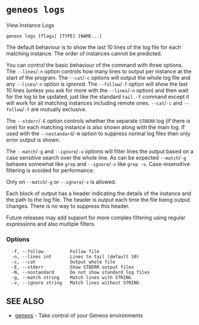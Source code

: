 # `geneos logs`

View Instance Logs

```text
geneos logs [flags] [TYPE] [NAME...]
```

The default behaviour is to show the last 10 lines of the log file for each matching instance. The order of instances cannot be predicted.

You can control the basic behaviour of the command with three options. The `--lines`/`-n` option controls how many lines to output per instance at the start of the program. The `--cat`/`-c` options will output the whole log file and any `--lines`/`-n` option is ignored. The `--follow`/`-f` option will show the last 10 lines (unless you ask for more with the `--lines`/`-n` option) and then wait for the log to be updated, just like the standard `tail -f` command except it will work for all matching instances including remote ones. `--cat`/`-c` and `--follow`/`-f` are mutually exclusive.

The `--stderr`/`-E` option controls whether the separate `STDERR` log (if there is one) for each matching instance is also shown along with the main log. If used with the `--nostandard`/`-N` option to suppress normal log files then only error output is shown.

The `--match`/`-g` and `--ignore`/`-v` options will filter lines the output based on a case sensitive search over the whole line. As can be expected `--match`/`-g` behaves somewhat like `grep` and `--ignore`/`-v` like `grep -v`. Case-insensitive filtering is avoided for performance.

Only on `--match`/`-g` or `--ignore`/`-v` is allowed.

Each block of output has a header indicating the details of the instance and the path to the log file. The header is output each time the file being output changes. There is no way to suppress this header.

Future releases may add support for more complex filtering using regular expressions and also multiple filters.

### Options

```text
  -f, --follow          Follow file
  -n, --lines int       Lines to tail (default 10)
  -c, --cat             Output whole file
  -E, --stderr          Show STDERR output files
  -N, --nostandard      Do not show standard log files
  -g, --match string    Match lines with STRING
  -v, --ignore string   Match lines without STRING
```

## SEE ALSO

* [geneos](geneos.md)	 - Take control of your Geneos environments

